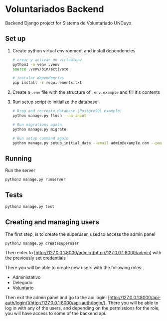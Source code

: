 # Voluntariados Backend

Backend Django project for Sistema de Voluntariado UNCuyo.

## Set up

1. Create python virtual environment and install dependencies

    ```bash
    # crear y activar un virtualenv
    python3 -m venv .venv
    source .venv/bin/activate

    # instalar dependencias
    pip install -r requirements.txt
    ```

2. Create a `.env` file with the structure of `.env.example` and fill it's contents

3. Run setup script to initialize the database:

    ```bash
    # Drop and recreate database (PostgreSQL example)
    python manage.py flush --no-input

    # Run migrations again
    python manage.py migrate

    # Run setup command again
    python manage.py setup_initial_data --email admin@example.com --password newpassword
    ```


## Running

Run the server

```bash
python3 manage.py runserver
```


## Tests

```bash
python3 manage.py test
```


## Creating and managing users

The first step, is to create the superuser, used to access the admin panel

```bash
python3 manage.py createsuperuser
```

Then enter to [http://127.0.0.1:8000/admin](http://127.0.0.1:8000/admin) with the previously set credentials

There you will be able to create new users with the following roles:
- Administativo
- Delegado
- Voluntario

Then exit the admin panel and go to the api login: [http://127.0.0.1:8000/api-auth/login/](http://127.0.0.1:8000/api-auth/login/). There you will be able to log in with any of the users, and depending on the permissions for the role, you will have access to some of the backend api.